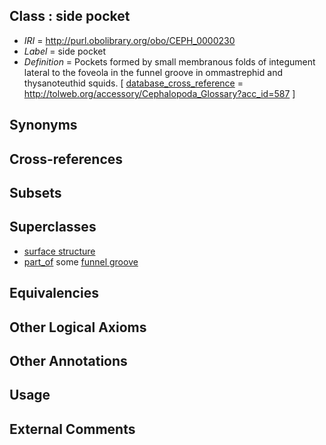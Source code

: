 
## Class : side pocket

 * *IRI* = http://purl.obolibrary.org/obo/CEPH_0000230
 * *Label* = side pocket
 * *Definition* = Pockets formed by small membranous folds of integument lateral to the foveola in the funnel groove in ommastrephid and thysanoteuthid squids. [ [database_cross_reference](../../ef/oboInOwl#hasDbXref.md) = http://tolweb.org/accessory/Cephalopoda_Glossary?acc_id=587 ]

## Synonyms


## Cross-references


## Subsets


## Superclasses

 * [surface structure](../../UBERON/02/UBERON_0003102.md)
 * [part_of](../../BFO/50/BFO_0000050.md) some [funnel groove](../../CEPH/17/CEPH_0000117.md)

## Equivalencies


## Other Logical Axioms


## Other Annotations


## Usage


## External Comments

